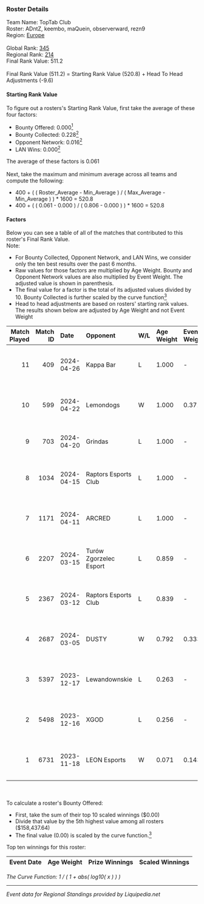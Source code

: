 ### Roster Details<br />
Team Name: TopTab Club<br />
Roster: ADntZ, keembo, maQuein, observerward, rezn9<br />
Region: [Europe]( ../standings_europe.md)<br />
<br />
Global Rank: [345](../standings_global.md)<br />
Regional Rank: [214]( ../standings_europe.md)<br />
Final Rank Value:  511.2<br />
<br />
Final Rank Value (511.2) = Starting Rank Value (520.8) + Head To Head Adjustments (-9.6)<br />

#### Starting Rank Value<br />
To figure out a rosters's Starting Rank Value, first take the average of these four factors:<br />
- Bounty Offered: 0.000[<sup>1</sup>](#table2)
- Bounty Collected: 0.228[<sup>2</sup>](#table1)
- Opponent Network: 0.016[<sup>2</sup>](#table1)
- LAN Wins: 0.000[<sup>2</sup>](#table1)

The average of these factors is 0.061<br />
<br />
Next, take the maximum and minimum average across all teams and compute the following:<br />
- 400 + ( ( Roster_Average - Min_Average ) / ( Max_Average - Min_Average ) ) * 1600 = 520.8
- 400 + ( ( 0.061 - 0.000 ) / ( 0.806 - 0.000 ) ) * 1600 = 520.8


#### Factors<br />
Below you can see a table of all of the matches that contributed to this roster's Final Rank Value.<br />
Note:<br />

- For Bounty Collected, Opponent Network, and LAN Wins, we consider only the ten best results over the past 6 months.
- Raw values for those factors are multiplied by Age Weight. Bounty and Opponent Network values are also multiplied by Event Weight. The adjusted value is shown in parenthesis.
- The final value for a factor is the total of its adjusted values divided by 10. Bounty Collected is further scaled by the curve function[<sup>3</sup>](#curveFunction)
- Head to head adjustments are based on rosters' starting rank values. The results shown below are adjusted by Age Weight and not Event Weight
<span id="table1"></span><br />


| Match Played | Match ID | Date       | Opponent               | W/L | Age Weight | Event Weight | Bounty Collected | Opponent Network | LAN Wins      | H2H Adj. | Roster                                      |
| -: | -: | :- | :- | :- | :- | :- | :- | :- | :- | -: | :- |
|           11 |      409 | 2024-04-26 | Kappa Bar              | L   | 1.000      | -            | -                | -                | -             |   -15.14 | ADntZ, keembo, maQuein, observerward, rezn9 |
|           10 |      599 | 2024-04-22 | Lemondogs              | W   | 1.000      | 0.371        | 0.000 (0.000)    | 0.252 (0.094)    | false (0.000) |    17.86 | ADntZ, keembo, maQuein, observerward, rezn9 |
|            9 |      703 | 2024-04-20 | Grindas                | L   | 1.000      | -            | -                | -                | -             |    -8.13 | ADntZ, feetje, keembo, maQuein, rezn9       |
|            8 |     1034 | 2024-04-15 | Raptors Esports Club   | L   | 1.000      | -            | -                | -                | -             |    -4.21 | ADntZ, keembo, maQuein, observerward, rezn9 |
|            7 |     1171 | 2024-04-11 | ARCRED                 | L   | 1.000      | -            | -                | -                | -             |    -4.93 | ADntZ, keembo, maQuein, observerward, rezn9 |
|            6 |     2207 | 2024-03-15 | Turów Zgorzelec Esport | L   | 0.859      | -            | -                | -                | -             |    -4.62 | ADntZ, keembo, maQuein, rezn9, SKYLLLER     |
|            5 |     2367 | 2024-03-12 | Raptors Esports Club   | L   | 0.839      | -            | -                | -                | -             |    -4.05 | ADntZ, keembo, maQuein, rezn9, SKYLLLER     |
|            4 |     2687 | 2024-03-05 | DUSTY                  | W   | 0.792      | 0.333        | 0.015 (0.004)    | 0.233 (0.061)    | false (0.000) |    18.77 | ADntZ, keembo, maQuein, rezn9, SKYLLLER     |
|            3 |     5397 | 2023-12-17 | Lewandownskie          | L   | 0.263      | -            | -                | -                | -             |    -2.46 | ADntZ, keembo, maQuein, rezn9, SKYLLLER     |
|            2 |     5498 | 2023-12-16 | XGOD                   | L   | 0.256      | -            | -                | -                | -             |    -4.28 | ADntZ, keembo, maQuein, rezn9, SKYLLLER     |
|            1 |     6731 | 2023-11-18 | LEON Esports           | W   | 0.071      | 0.143        | 0.003 (0.000)    | 0.357 (0.004)    | false (0.000) |     1.62 | ADntZ, keembo, maQuein, rezn9, SKYLLLER     |

<br />
<span id="table2"></span><br />
To calculate a roster's Bounty Offered:<br />

- First, take the sum of their top 10 scaled winnings ($0.00)
- Divide that value by the 5th highest value among all rosters ($158,437.64)
- The final value (0.00) is scaled by the curve function.[<sup>3</sup>](#curveFunction)

Top ten winnings for this roster:<br />

| Event Date | Age Weight | Prize Winnings | Scaled Winnings |
| :- | -: | :- | :- |


<span id="curveFunction"></span>_The Curve Function: 1 / ( 1 + abs( log10( x ) ) )_<br />

---
_Event data for Regional Standings provided by Liquipedia.net_<br />

